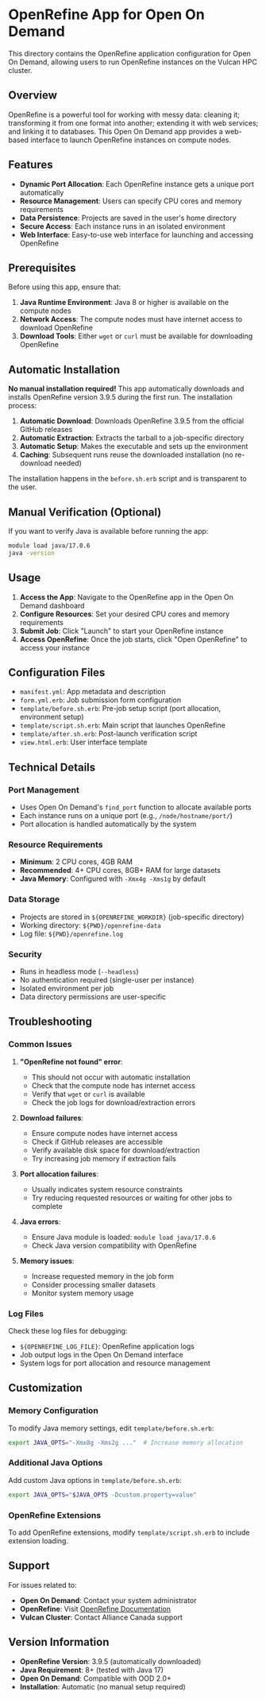# OpenRefine App for Open On Demand

This directory contains the OpenRefine application configuration for Open On Demand, allowing users to run OpenRefine instances on the Vulcan HPC cluster.

## Overview

OpenRefine is a powerful tool for working with messy data: cleaning it; transforming it from one format into another; extending it with web services; and linking it to databases. This Open On Demand app provides a web-based interface to launch OpenRefine instances on compute nodes.

## Features

- **Dynamic Port Allocation**: Each OpenRefine instance gets a unique port automatically
- **Resource Management**: Users can specify CPU cores and memory requirements
- **Data Persistence**: Projects are saved in the user's home directory
- **Secure Access**: Each instance runs in an isolated environment
- **Web Interface**: Easy-to-use web interface for launching and accessing OpenRefine

## Prerequisites

Before using this app, ensure that:

1. **Java Runtime Environment**: Java 8 or higher is available on the compute nodes
2. **Network Access**: The compute nodes must have internet access to download OpenRefine
3. **Download Tools**: Either `wget` or `curl` must be available for downloading OpenRefine

## Automatic Installation

**No manual installation required!** This app automatically downloads and installs OpenRefine version 3.9.5 during the first run. The installation process:

1. **Automatic Download**: Downloads OpenRefine 3.9.5 from the official GitHub releases
2. **Automatic Extraction**: Extracts the tarball to a job-specific directory
3. **Automatic Setup**: Makes the executable and sets up the environment
4. **Caching**: Subsequent runs reuse the downloaded installation (no re-download needed)

The installation happens in the `before.sh.erb` script and is transparent to the user.

## Manual Verification (Optional)

If you want to verify Java is available before running the app:
```bash
module load java/17.0.6
java -version
```

## Usage

1. **Access the App**: Navigate to the OpenRefine app in the Open On Demand dashboard
2. **Configure Resources**: Set your desired CPU cores and memory requirements
3. **Submit Job**: Click "Launch" to start your OpenRefine instance
4. **Access OpenRefine**: Once the job starts, click "Open OpenRefine" to access your instance

## Configuration Files

- `manifest.yml`: App metadata and description
- `form.yml.erb`: Job submission form configuration
- `template/before.sh.erb`: Pre-job setup script (port allocation, environment setup)
- `template/script.sh.erb`: Main script that launches OpenRefine
- `template/after.sh.erb`: Post-launch verification script
- `view.html.erb`: User interface template

## Technical Details

### Port Management
- Uses Open On Demand's `find_port` function to allocate available ports
- Each instance runs on a unique port (e.g., `/node/hostname/port/`)
- Port allocation is handled automatically by the system

### Resource Requirements
- **Minimum**: 2 CPU cores, 4GB RAM
- **Recommended**: 4+ CPU cores, 8GB+ RAM for large datasets
- **Java Memory**: Configured with `-Xmx4g -Xms1g` by default

### Data Storage
- Projects are stored in `${OPENREFINE_WORKDIR}` (job-specific directory)
- Working directory: `${PWD}/openrefine-data`
- Log file: `${PWD}/openrefine.log`

### Security
- Runs in headless mode (`--headless`)
- No authentication required (single-user per instance)
- Isolated environment per job
- Data directory permissions are user-specific

## Troubleshooting

### Common Issues

1. **"OpenRefine not found" error**:
   - This should not occur with automatic installation
   - Check that the compute node has internet access
   - Verify that `wget` or `curl` is available
   - Check the job logs for download/extraction errors

2. **Download failures**:
   - Ensure compute nodes have internet access
   - Check if GitHub releases are accessible
   - Verify available disk space for download/extraction
   - Try increasing job memory if extraction fails

3. **Port allocation failures**:
   - Usually indicates system resource constraints
   - Try reducing requested resources or waiting for other jobs to complete

4. **Java errors**:
   - Ensure Java module is loaded: `module load java/17.0.6`
   - Check Java version compatibility with OpenRefine

5. **Memory issues**:
   - Increase requested memory in the job form
   - Consider processing smaller datasets
   - Monitor system memory usage

### Log Files

Check these log files for debugging:
- `${OPENREFINE_LOG_FILE}`: OpenRefine application logs
- Job output logs in the Open On Demand interface
- System logs for port allocation and resource management

## Customization

### Memory Configuration
To modify Java memory settings, edit `template/before.sh.erb`:
```bash
export JAVA_OPTS="-Xmx8g -Xms2g ..."  # Increase memory allocation
```

### Additional Java Options
Add custom Java options in `template/before.sh.erb`:
```bash
export JAVA_OPTS="$JAVA_OPTS -Dcustom.property=value"
```

### OpenRefine Extensions
To add OpenRefine extensions, modify `template/script.sh.erb` to include extension loading.

## Support

For issues related to:
- **Open On Demand**: Contact your system administrator
- **OpenRefine**: Visit [OpenRefine Documentation](https://openrefine.org/docs/)
- **Vulcan Cluster**: Contact Alliance Canada support

## Version Information

- **OpenRefine Version**: 3.9.5 (automatically downloaded)
- **Java Requirement**: 8+ (tested with Java 17)
- **Open On Demand**: Compatible with OOD 2.0+
- **Installation**: Automatic (no manual setup required)
